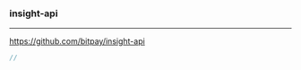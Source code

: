 ### insight-api
---
https://github.com/bitpay/insight-api

```js
//










```

```
```

```
```


